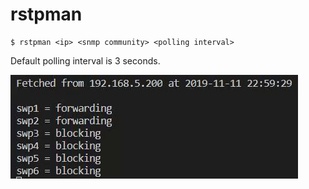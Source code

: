 # rstpman

```
$ rstpman <ip> <snmp community> <polling interval>
```
Default polling interval is 3 seconds.

![](rstpman.gif)
